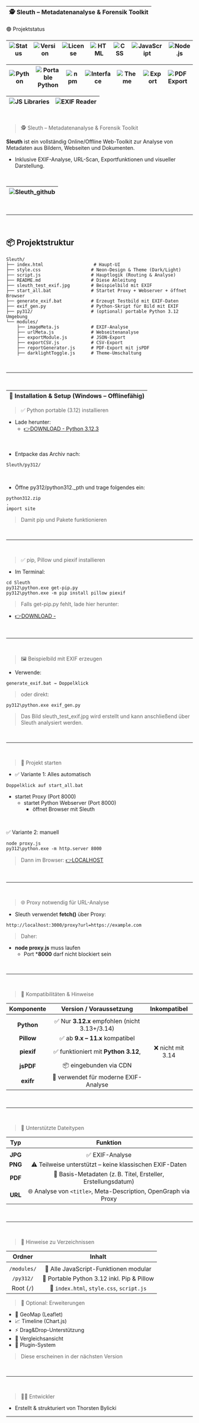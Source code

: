 |🕵️ Sleuth – Metadatenanalyse & Forensik Toolkit|
|---|

🟢 Projektstatus

| ![Status](https://img.shields.io/badge/status-stable-brightgreen?style=flat-square)| ![Version](https://img.shields.io/badge/version-1.0.0-blue?style=flat-square)| ![License](https://img.shields.io/badge/license-private-important?style=flat-square) | ![HTML](https://img.shields.io/badge/html-5-E34F26?style=flat-square&logo=html5&logoColor=white) |![CSS](https://img.shields.io/badge/css-3-1572B6?style=flat-square&logo=css3&logoColor=white) |![JavaScript](https://img.shields.io/badge/javascript-ES6+-F7DF1E?style=flat-square&logo=javascript&logoColor=black)|![Node.js](https://img.shields.io/badge/node.js-18.x-339933?style=flat-square&logo=nodedotjs&logoColor=white) |
|---|---|---|---|---|---|---|

| ![Python](https://img.shields.io/badge/python-3.12-3776AB?style=flat-square&logo=python&logoColor=white) | ![Portable Python](https://img.shields.io/badge/portable%20python-enabled-informational?style=flat-square) | ![npm](https://img.shields.io/badge/npm-enabled-CB3837?style=flat-square&logo=npm) |![Interface](https://img.shields.io/badge/interface-html%2Fjs-lightgrey?style=flat-square)|![Theme](https://img.shields.io/badge/theme-dark%2Flight%20%2B%20neon-9c27b0?style=flat-square)|![Export](https://img.shields.io/badge/export-JSON%2FCSV%2FPDF-yellow?style=flat-square)|![PDF Export](https://img.shields.io/badge/pdf-jsPDF-green?style=flat-square)|![Proxy](https://img.shields.io/badge/proxy-required-orange?style=flat-square)|
|---|---|---|---|---|---|---|---|


|![JS Libraries](https://img.shields.io/badge/libs-exifr%2Fjspdf%2Fchart.js-blueviolet?style=flat-square)|![EXIF Reader](https://img.shields.io/badge/EXIF-powered%20by%20exifr-informational?style=flat-square)|
|---|---|

<br>

> 🕵️ Sleuth – Metadatenanalyse & Forensik Toolkit

**Sleuth** ist ein vollständig Online/Offline Web-Toolkit zur Analyse von Metadaten aus Bildern, Webseiten und Dokumenten. 
  - Inklusive EXIF-Analyse, URL-Scan, Exportfunktionen und visueller Darstellung.

<br>

|![Sleuth_github](https://github.com/user-attachments/assets/f254d3ac-d95b-44ca-9af2-f33296be40b7)|
|---|

<br>

---

<br>

## 📦 Projektstruktur

```yarn
Sleuth/
├── index.html                   # Haupt-UI
├── style.css                   # Neon-Design & Theme (Dark/Light)
├── script.js                   # Hauptlogik (Routing & Analyse)
├── README.md                   # Diese Anleitung
├── sleuth_test_exif.jpg        # Beispielbild mit EXIF
├── start_all.bat               # Startet Proxy + Webserver + öffnet Browser
├── generate_exif.bat           # Erzeugt Testbild mit EXIF-Daten
├── exif_gen.py                 # Python-Skript für Bild mit EXIF
├── py312/                      # (optional) portable Python 3.12 Umgebung
└── modules/
    ├── imageMeta.js            # EXIF-Analyse
    ├── urlMeta.js              # Webseitenanalyse
    ├── exportModule.js         # JSON-Export
    ├── exportCSV.js            # CSV-Export
    ├── reportGenerator.js      # PDF-Export mit jsPDF
    ├── darklightToggle.js      # Theme-Umschaltung
```

<br>

---

<br>

|🚀 Installation & Setup (Windows – Offlinefähig)|
|---|

> ✅ Python portable (3.12) installieren
  - Lade herunter:
    - [👉DOWNLOAD - Python 3.12.3]( https://www.python.org/ftp/python/3.12.3/python-3.12.3-embed-amd64.zip)

<br>
   
- Entpacke das Archiv nach:

```yarn
Sleuth/py312/
```

<br>

- Öffne py312/python312._pth und trage folgendes ein:

```yarn
python312.zip
.
import site
```

> Damit pip und Pakete funktionieren

<br>

---

<br>

>✅ pip, Pillow und piexif installieren
- Im Terminal:

```yarn
cd Sleuth
py312\python.exe get-pip.py
py312\python.exe -m pip install pillow piexif
```

> Falls get-pip.py fehlt, lade hier herunter:
  - [👉DOWNLOAD - ](https://bootstrap.pypa.io/get-pip.py)

<br>

---

<br>

>🖼️ Beispielbild mit EXIF erzeugen
 - Verwende:

```yarn
generate_exif.bat → Doppelklick
```

> oder direkt:

```yarn
py312\python.exe exif_gen.py
```

> Das Bild sleuth_test_exif.jpg wird erstellt und kann anschließend über Sleuth analysiert werden.

<br>

---

<br>

> 🧪 Projekt starten
  - ✅ Variante 1: Alles automatisch

```yarn
Doppelklick auf start_all.bat
```

- startet Proxy (Port 8000)
  - startet Python Webserver (Port 8000)
    - öffnet Browser mit Sleuth
   
<br>

✅ Variante 2: manuell

```yarn
node proxy.js
py312\python.exe -m http.server 8000
```

> Dann im Browser:
  [👉LOCALHOST](http://localhost:8000)

<br>

---

<br>

>🌐 Proxy notwendig für URL-Analyse
  - Sleuth verwendet **fetch()** über Proxy:

```yarn
http://localhost:3000/proxy?url=https://example.com
```

> Daher:
  - **node proxy.js** muss laufen
    - Port ***8000** darf nicht blockiert sein

<br>

---

<br>

> 🧠 Kompatibilitäten & Hinweise

| Komponente |             Version / Voraussetzung           |                 Inkompatibel                    |
|    :---:   |                   :---:                        |                   :---:                        |
|            |                                                |                                                |
| **Python** | ✅ Nur **3.12.x** empfohlen (nicht 3.13+/3.14) |                                              |
| **Pillow** | ✅ ab **9.x – 11.x** kompatibel                |                                              |
| **piexif** | ✅ funktioniert mit **Python 3.12**,           |            ❌ nicht mit 3.14                 |
| **jsPDF**  | 📦 eingebunden via CDN                         |
| **exifr**  | 🚀 verwendet für moderne EXIF-Analyse          |

<br>

---

<br>

> 🧪 Unterstützte Dateitypen

| Typ   | Funktion                                                           |
|    :---:   |                   :---:                                      |
|            |                                                              |
| **JPG**  | ✅ EXIF-Analyse                                                |
| **PNG**  | ⚠️ Teilweise unterstützt – keine klassischen EXIF-Daten        |
| **PDF**  | 📝 Basis-Metadaten (z. B. Titel, Ersteller, Erstellungsdatum)  |
| **URL**  | 🌐 Analyse von `<title>`, Meta-Description, OpenGraph via Proxy |

<br>

---

<br>

> 📁 Hinweise zu Verzeichnissen

| Ordner     |                  Inhalt                     |
|    :---:   |                   :---:                      |
|            |                                              |
| `/modules/` | 🔧 Alle JavaScript-Funktionen modular       |
| `/py312/`   | 🐍 Portable Python 3.12 inkl. Pip & Pillow  |
| Root (`/`)  | 📄 `index.html`, `style.css`, `script.js`   |

> 🧩 Optional: Erweiterungen
- 📍 GeoMap (Leaflet)
- 📈 Timeline (Chart.js)
- ⚡ Drag&Drop-Unterstützung
- 🧪 Vergleichsansicht
- 🔌 Plugin-System

> Diese erscheinen in der nächsten Version

<br>

---

<br>

> 👨‍💻 Entwickler
  - Erstellt & strukturiert von Thorsten Bylicki

---
